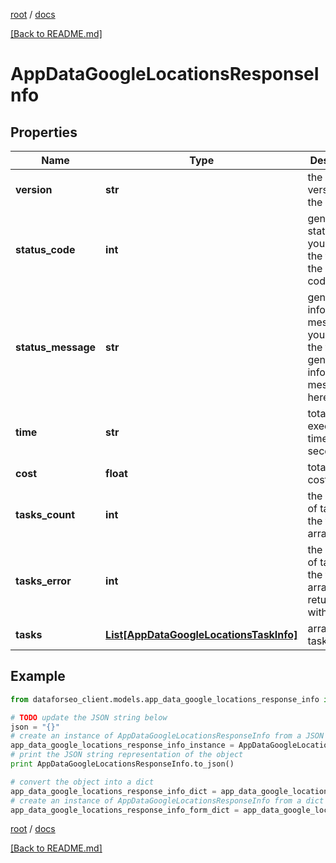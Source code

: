 [root](./../ "root") / [docs](./ "docs")

[[Back to README.md]](./../README.md "[Back to README.md]")

# AppDataGoogleLocationsResponseInfo

## Properties

Name | Type | Description | Notes
------------ | ------------- | ------------- | -------------
**version** | **str** | the current version of the API | [optional]
**status_code** | **int** | general status code you can find the full list of the response codes here | [optional]
**status_message** | **str** | general informational message you can find the full list of general informational messages here | [optional]
**time** | **str** | total execution time, seconds | [optional]
**cost** | **float** | total tasks cost, USD | [optional]
**tasks_count** | **int** | the number of tasks in the tasks array | [optional]
**tasks_error** | **int** | the number of tasks in the tasks array returned with an error | [optional]
**tasks** | [**List[AppDataGoogleLocationsTaskInfo]**](AppDataGoogleLocationsTaskInfo.md) | array of tasks | [optional]

## Example

```python
from dataforseo_client.models.app_data_google_locations_response_info import AppDataGoogleLocationsResponseInfo

# TODO update the JSON string below
json = "{}"
# create an instance of AppDataGoogleLocationsResponseInfo from a JSON string
app_data_google_locations_response_info_instance = AppDataGoogleLocationsResponseInfo.from_json(json)
# print the JSON string representation of the object
print AppDataGoogleLocationsResponseInfo.to_json()

# convert the object into a dict
app_data_google_locations_response_info_dict = app_data_google_locations_response_info_instance.to_dict()
# create an instance of AppDataGoogleLocationsResponseInfo from a dict
app_data_google_locations_response_info_form_dict = app_data_google_locations_response_info.from_dict(app_data_google_locations_response_info_dict)
```

  

[root](./../ "root") / [docs](./ "docs")

[[Back to README.md]](./../README.md "[Back to README.md]")